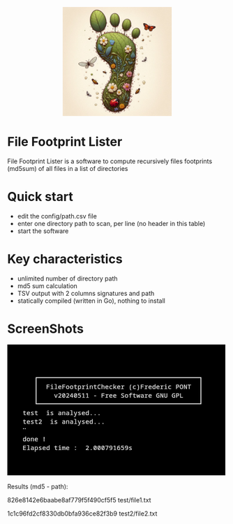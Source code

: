 <p align="center">
<img src="src/images/footprint.png" alt="drawing" width="250" height="250" />
</p>

#  File Footprint Lister
File Footprint Lister is a software to compute recursively files footprints (md5sum) of all files in a list of directories

# Quick start
- edit the config/path.csv file
- enter one directory path to scan, per line (no header in this table)
- start the software

# Key characteristics
- unlimited number of directory path
- md5 sum calculation
- TSV output with 2 columns signatures and path
- statically compiled (written in Go), nothing to install 

# ScreenShots
![CLI](src/images/screenshot.png)

Results (md5 - path):

826e8142e6baabe8af779f5f490cf5f5	test/file1.txt

1c1c96fd2cf8330db0bfa936ce82f3b9	test2/file2.txt